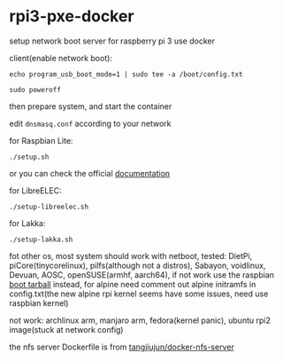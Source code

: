 # rpi3-pxe-docker

setup network boot server for raspberry pi 3 use docker

client(enable network boot): 

```
echo program_usb_boot_mode=1 | sudo tee -a /boot/config.txt
```

```
sudo poweroff
```

then prepare system, and start the container

edit `dnsmasq.conf` according to your network

for Raspbian Lite:

```
./setup.sh
```

or you can check the official [documentation](https://www.raspberrypi.org/documentation/hardware/raspberrypi/bootmodes/net_tutorial.md)

for LibreELEC:

```
./setup-libreelec.sh
```

for Lakka:

```
./setup-lakka.sh
```

fot other os, most system should work with netboot, tested: DietPi, piCore(tinycorelinux), pilfs(although not a distros), Sabayon, voidlinux, Devuan, AOSC, openSUSE(armhf, aarch64), if not work use the raspbian [boot tarball](http://downloads.raspberrypi.org/raspbian_lite/archive/2018-06-29-03:25/boot.tar.xz) instead, for alpine need comment out alpine initramfs in config.txt(the new alpine rpi kernel seems have some issues, need use raspbian kernel)

not work: archlinux arm, manjaro arm, fedora(kernel panic), ubuntu rpi2 image(stuck at network config)

the nfs server Dockerfile is from [tangjiujun/docker-nfs-server](https://github.com/tangjiujun/docker-nfs-server)
